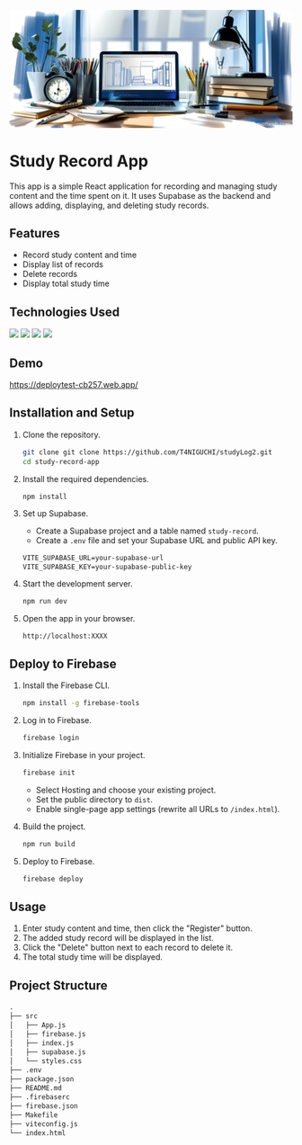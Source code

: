 ![Study Record App Banner](./studyLog2_banner.jpg)

# Study Record App

This app is a simple React application for recording and managing study content and the time spent on it. It uses Supabase as the backend and allows adding, displaying, and deleting study records.

## Features

- Record study content and time
- Display list of records
- Delete records
- Display total study time

## Technologies Used

<img src="https://img.shields.io/badge/-React-blue.svg?logo=react&style=for the budge&logoColor=white">
<img src="https://img.shields.io/badge/-vite-yellow.svg?logo=vite&style=for the budge&logoColor=white">
<img src="https://img.shields.io/badge/-Supabase-green.svg?logo=supabase&style=for the budge&logoColor=white">
<img src="https://img.shields.io/badge/-Firebase-red.svg?logo=fireBase&style=for the budge&logoColor=white">

## Demo

https://deploytest-cb257.web.app/

## Installation and Setup

1. Clone the repository.

    ```sh
    git clone git clone https://github.com/T4NIGUCHI/studyLog2.git
    cd study-record-app
    ```

2. Install the required dependencies.

    ```sh
    npm install
    ```

3. Set up Supabase.

    - Create a Supabase project and a table named `study-record`.
    - Create a `.env` file and set your Supabase URL and public API key.

    ```env
    VITE_SUPABASE_URL=your-supabase-url
    VITE_SUPABASE_KEY=your-supabase-public-key
    ```

4. Start the development server.

    ```sh
    npm run dev
    ```

5. Open the app in your browser.

    ```
    http://localhost:XXXX
    ```

## Deploy to Firebase

1. Install the Firebase CLI.

    ```sh
    npm install -g firebase-tools
    ```

2. Log in to Firebase.

    ```sh
    firebase login
    ```

3. Initialize Firebase in your project.

    ```sh
    firebase init
    ```

    - Select Hosting and choose your existing project.
    - Set the public directory to `dist`.
    - Enable single-page app settings (rewrite all URLs to `/index.html`).

4. Build the project.

    ```sh
    npm run build
    ```

5. Deploy to Firebase.

    ```sh
    firebase deploy
    ```

## Usage

1. Enter study content and time, then click the "Register" button.
2. The added study record will be displayed in the list.
3. Click the "Delete" button next to each record to delete it.
4. The total study time will be displayed.

## Project Structure

```plaintext
.
├── src
│   ├── App.js
│   ├── firebase.js
│   ├── index.js
│   ├── supabase.js
│   └── styles.css
├── .env
├── package.json
├── README.md
├── .firebaserc
├── firebase.json
├── Makefile
├── viteconfig.js
└── index.html

